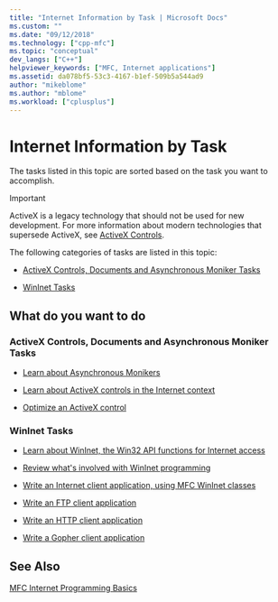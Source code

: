```yaml
---
title: "Internet Information by Task | Microsoft Docs"
ms.custom: ""
ms.date: "09/12/2018"
ms.technology: ["cpp-mfc"]
ms.topic: "conceptual"
dev_langs: ["C++"]
helpviewer_keywords: ["MFC, Internet applications"]
ms.assetid: da078bf5-53c3-4167-b1ef-509b5a544ad9
author: "mikeblome"
ms.author: "mblome"
ms.workload: ["cplusplus"]
---
```

# Internet Information by Task

The tasks listed in this topic are sorted based on the task you want to accomplish.

>[!IMPORTANT]
> ActiveX is a legacy technology that should not be used for new development. For more information about modern technologies that supersede ActiveX, see [ActiveX Controls](activex-controls.md).

The following categories of tasks are listed in this topic:

- [ActiveX Controls, Documents and Asynchronous Moniker Tasks](#_core_activex_controls.2c_.documents_and_asynchronous_moniker_tasks)

- [WinInet Tasks](#_core_wininet_tasks)

## What do you want to do

###  <a name="_core_activex_controls.2c_.documents_and_asynchronous_moniker_tasks"></a> ActiveX Controls, Documents and Asynchronous Moniker Tasks

- [Learn about Asynchronous Monikers](../mfc/asynchronous-monikers-on-the-internet.md)

- [Learn about ActiveX controls in the Internet context](../mfc/activex-controls-on-the-internet.md)

- [Optimize an ActiveX control](../mfc/mfc-activex-controls-optimization.md)

###  <a name="_core_wininet_tasks"></a> WinInet Tasks

- [Learn about WinInet, the Win32 API functions for Internet access](../mfc/wininet-basics.md)

- [Review what's involved with WinInet programming](../mfc/win32-internet-extensions-wininet.md)

- [Write an Internet client application, using MFC WinInet classes](../mfc/writing-an-internet-client-application-using-mfc-wininet-classes.md)

- [Write an FTP client application](../mfc/steps-in-a-typical-ftp-client-application.md)

- [Write an HTTP client application](../mfc/steps-in-a-typical-http-client-application.md)

- [Write a Gopher client application](../mfc/steps-in-a-typical-gopher-client-application.md)

## See Also

[MFC Internet Programming Basics](../mfc/mfc-internet-programming-basics.md)

